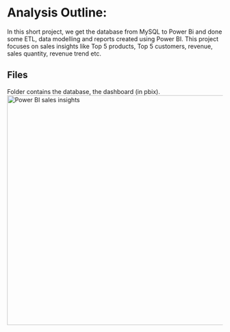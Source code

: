 # Analysis Outline:
In this short project, we get the database from MySQL to Power Bi and done some ETL, data modelling and reports created using Power BI.
This project focuses on sales insights like Top 5 products, Top 5 customers, revenue, sales quantity, revenue trend etc. 

## Files
Folder contains the database, the dashboard (in pbix).
<img width="536" alt="Power BI sales insights" src="https://user-images.githubusercontent.com/71408369/112042190-9e3c5a80-8b1d-11eb-948e-0fc391ab0ca2.png">
